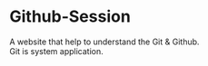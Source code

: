 # Github-Session
A website that help to understand the Git & Github.
<br>
Git is system application.
